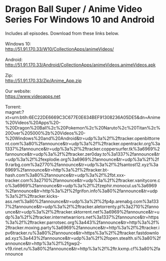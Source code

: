 # Dragon Ball Super / Anime Video Series For Windows 10 and Android
Includes all episodes. Download from these links below.
<br/>
<br/>
Windows 10:
<br/>
http://51.91.170.33/W10/CollectionApps/animeVideos/
<br/>
<br/>
Android:
<br/>
http://51.91.170.33/Android/CollectionApps/animeVideos.animeVideos.apk
<br/>
<br/>
Zip:
<br/>
http://51.91.170.33/Zip/Anime_App.zip
<br/>
<br/>
Our website:
<br/>
https://www.videoapps.net
<br/>
<br/>
Torrent:
<br/>
magnet:?xt=urn:btih:6EC22DE6669C3C677E0E634BEF91308236A05DE5&dn=Anime%20Videos%20Apps%20-%20Dragon%20Ball%2c%20Pokemon%2c%20Naruto%2c%20Titan%2c%20Over%205000%2b%20Videos%20-%20Windows%20and%20Android&tr=udp%3a%2f%2ftracker.openbittorrent.com%3a80%2fannounce&tr=udp%3a%2f%2ftracker.opentrackr.org%3a1337%2fannounce&tr=udp%3a%2f%2ftracker.coppersurfer.tk%3a6969%2fannounce&tr=udp%3a%2f%2ftracker.zer0day.to%3a1337%2fannounce&tr=udp%3a%2f%2fexplodie.org%3a6969%2fannounce&tr=udp%3a%2f%2f9.rarbg.com%3a2770%2fannounce&tr=udp%3a%2f%2fsantost12.xyz%3a6969%2fannounce&tr=http%3a%2f%2ftracker.bt-hash.com%3a80%2fannounce&tr=udp%3a%2f%2fbt.xxx-tracker.com%3a2710%2fannounce&tr=udp%3a%2f%2ftracker.vanitycore.co%3a6969%2fannounce&tr=udp%3a%2f%2fzephir.monocul.us%3a6969%2fannounce&tr=http%3a%2f%2fgrifon.info%3a80%2fannounce&tr=udp%3a%2f%2ftracker.kicks-ass.net%3a80%2fannounce&tr=udp%3a%2f%2fp4p.arenabg.com%3a1337%2fannounce&tr=udp%3a%2f%2ftracker.aletorrenty.pl%3a2710%2fannounce&tr=udp%3a%2f%2ftracker.sktorrent.net%3a6969%2fannounce&tr=udp%3a%2f%2ftracker.internetwarriors.net%3a1337%2fannounce&tr=https%3a%2f%2ftracker.parrotsec.org%3a443%2fannounce&tr=http%3a%2f%2ftracker.moxing.party%3a6969%2fannounce&tr=http%3a%2f%2ftracker.ipv6tracker.ru%3a80%2fannounce&tr=https%3a%2f%2ftracker.fastdownload.xyz%3a443%2fannounce&tr=udp%3a%2f%2fopen.stealth.si%3a80%2fannounce&tr=http%3a%2f%2fgwp2-v19.rinet.ru%3a80%2fannounce&tr=http%3a%2f%2ftr.kxmp.cf%3a80%2fannounce




